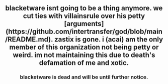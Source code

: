 <div align="center">
  <h2>blacketware isnt going to be a thing anymore. we cut ties with villainsrule over his petty [arguments](https://github.com/intertransfer/god/blob/main/README.md). zastix is gone. i (acai) am the only member of this organization not being petty or weird. im not maintaining this due to death's defamation of me and xotic.</h2>
  <h3>blacketware is dead and will be until further notice.</h3>
<div>
